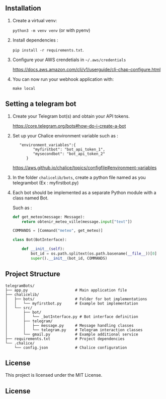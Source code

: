 

## Installation
1. Create a virtual venv:

     `python3 -m venv venv` (or with pyenv)

2. Install dependencies :

     `pip install -r requirements.txt`.

3. Configure your AWS crendetials in `~/.aws/credentials`

    https://docs.aws.amazon.com/cli/v1/userguide/cli-chap-configure.html 

4. You can now run your webhook application with: 

    `make local`


## Setting a telegram bot


1. Create your Telegram bot(s) and obtain your API tokens.
    
    https://core.telegram.org/bots#how-do-i-create-a-bot
    

2. Set up your Chalice environment variable such as :

          "environment_variables":{
                "myfirstbot": "bot_api_token_1",
                "mysecondbot": "bot_api_token_2"
             }

    https://aws.github.io/chalice/topics/configfile#environment-variables

3. In the folder `chalicelib/bots`, create a python file named as you telegrambot (Ex : myfirstbot.py)

4. Each bot should be implemented as a separate Python module with a class named Bot.

    Such as : 
    ```python 
    def get_meteo(message: Message):
        return obtenir_meteo_ville(message.input["text"])

    COMMANDS = [Command("meteo", get_meteo)]

    class Bot(BotInterface):

        def __init__(self):
            bot_id = os.path.splitext(os.path.basename(__file__))[0]
            super().__init__(bot_id, COMMANDS)
    ```


## Project Structure

```plaintext
telegramBots/
├── app.py                     # Main application file
├── chalicelib/
│   ├── bots/                  # Folder for bot implementations
│   │   └── myfirstbot.py      # Example bot implementation
│   └── src/
│       ├── bot/
│       │   └── _botInterface.py # Bot interface definition
│       ├── telegram/
│       │   ├── message.py     # Message handling classes
│       │   └── telegram.py    # Telegram interaction classes
│       └── gmail.py           # Example additional service
├── requirements.txt           # Project dependencies
└── .chalice/
    └── config.json            # Chalice configuration
```
## License

This project is licensed under the MIT License.

## License
